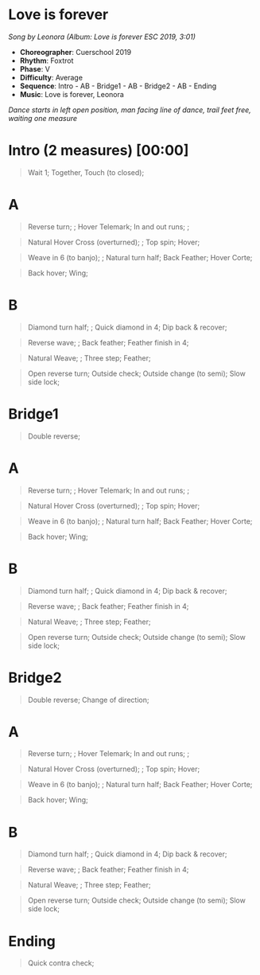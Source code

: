 # Love is forever
*Song by Leonora (Album: Love is forever ESC 2019, 3:01)*

* **Choreographer**: Cuerschool 2019
* **Rhythm**: Foxtrot
* **Phase**: V
* **Difficulty**: Average
* **Sequence**: Intro - AB - Bridge1 - AB - Bridge2 - AB - Ending
* **Music**: Love is forever, Leonora

*Dance starts in left open position, man facing line of dance, trail feet free, waiting one measure*

# Intro (2 measures) [00:00]

> Wait 1; Together, Touch (to closed);

# A

> Reverse turn; ; Hover Telemark; In and out runs; ; 

> Natural Hover Cross (overturned); ; Top spin; Hover;

> Weave in 6 (to banjo); ; Natural turn half; Back Feather; Hover Corte;

> Back hover; Wing;

# B

> Diamond turn half; ; Quick diamond in 4; Dip back & recover;

> Reverse wave; ; Back feather; Feather finish in 4; 

> Natural Weave; ; Three step; Feather;

> Open reverse turn; Outside check; Outside change (to semi); Slow side lock;

# Bridge1

> Double reverse;

# A

> Reverse turn; ; Hover Telemark; In and out runs; ; 

> Natural Hover Cross (overturned); ; Top spin; Hover;

> Weave in 6 (to banjo); ; Natural turn half; Back Feather; Hover Corte;

> Back hover; Wing;

# B

> Diamond turn half; ; Quick diamond in 4; Dip back & recover;

> Reverse wave; ; Back feather; Feather finish in 4; 

> Natural Weave; ; Three step; Feather;

> Open reverse turn; Outside check; Outside change (to semi); Slow side lock;

# Bridge2

> Double reverse; Change of direction;

# A

> Reverse turn; ; Hover Telemark; In and out runs; ; 

> Natural Hover Cross (overturned); ; Top spin; Hover;

> Weave in 6 (to banjo); ; Natural turn half; Back Feather; Hover Corte;

> Back hover; Wing;

# B

> Diamond turn half; ; Quick diamond in 4; Dip back & recover;

> Reverse wave; ; Back feather; Feather finish in 4; 

> Natural Weave; ; Three step; Feather;

> Open reverse turn; Outside check; Outside change (to semi); Slow side lock;

# Ending

> Quick contra check;